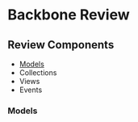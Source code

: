 # Backbone Review


## Review Components
- [Models](models)
- Collections
- Views
- Events

### Models
